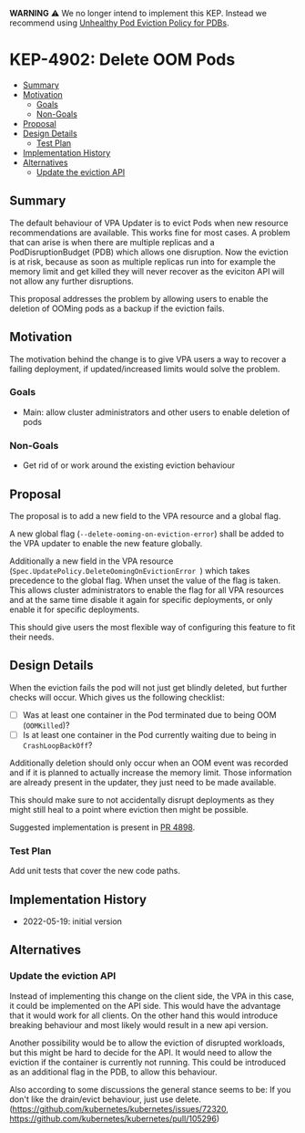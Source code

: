 **WARNING**
:warning: We no longer intend to implement this KEP. Instead we recommend using
[Unhealthy Pod Eviction Policy for PDBs](https://github.com/kubernetes/enhancements/blob/master/keps/sig-apps/3017-pod-healthy-policy-for-pdb/README.md).

# KEP-4902: Delete OOM Pods

<!-- toc -->
- [Summary](#summary)
- [Motivation](#motivation)
   - [Goals](#goals)
   - [Non-Goals](#non-goals)
- [Proposal](#proposal)
- [Design Details](#design-details)
   - [Test Plan](#test-plan)
- [Implementation History](#implementation-history)
- [Alternatives](#alternatives)
   - [Update the eviction API](#update-the-eviction-api)
<!-- /toc -->

## Summary

The default behaviour of VPA Updater is to evict Pods when new resource
recommendations are available. This works fine for most cases.
A problem that can arise is when there are multiple replicas and a
PodDisruptionBudget (PDB) which allows one disruption. Now the eviction is at
risk, because as soon as multiple replicas run into for example the memory
limit and get killed they will never recover as the eviciton API will not allow
any further disruptions.

This proposal addresses the problem by allowing users to enable the deletion of
OOMing pods as a backup if the eviction fails.

## Motivation

The motivation behind the change is to give VPA users a way to recover a
failing deployment, if updated/increased limits would solve the problem.

### Goals

- Main: allow cluster administrators and other users to enable deletion of pods

### Non-Goals

- Get rid of or work around the existing eviction behaviour

## Proposal

The proposal is to add a new field to the VPA resource and a global flag.

A new global flag (`--delete-ooming-on-eviction-error`) shall be added to the
VPA updater to enable the new feature globally.

Additionally a new field in the VPA resource
(`Spec.UpdatePolicy.DeleteOomingOnEvictionError `) which takes precedence to
the global flag. When unset the value of the flag is taken. This allows cluster
administrators to enable the flag for all VPA resources and at the same time
disable it again for specific deployments, or only enable it for specific
deployments.

This should give users the most flexible way of configuring this feature to
fit their needs.

## Design Details

When the eviction fails the pod will not just get blindly deleted, but further
checks will occur. Which gives us the following checklist:
- [ ] Was at least one container in the Pod terminated due to being OOM
      (`OOMKilled`)?
- [ ] Is at least one container in the Pod currently waiting due to being in
      `CrashLoopBackOff`?

Additionally deletion should only occur when an OOM event was recorded and if
it is planned to actually increase the memory limit. Those information are
already present in the updater, they just need to be made available.

This should make sure to not accidentally disrupt deployments as they might
still heal to a point where eviction then might be possible.

Suggested implementation is present in [PR
4898](https://github.com/kubernetes/autoscaler/pull/4898).

### Test Plan

Add unit tests that cover the new code paths.


## Implementation History

- 2022-05-19: initial version

## Alternatives

### Update the eviction API

Instead of implementing this change on the client side, the VPA in this case,
it could be implemented on the API side. This would have the advantage that it
would work for all clients. On the other hand this would introduce breaking
behaviour and most likely would result in a new api version.

Another possibility would be to allow the eviction of disrupted workloads, but
this might be hard to decide for the API.
It would need to allow the eviction if the container is currently not running.
This could be introduced as an additional flag in the PDB, to allow this
behaviour.

Also according to some discussions the general stance seems to be:
If you don't like the drain/evict behaviour, just use delete.
(https://github.com/kubernetes/kubernetes/issues/72320,
https://github.com/kubernetes/kubernetes/pull/105296)
